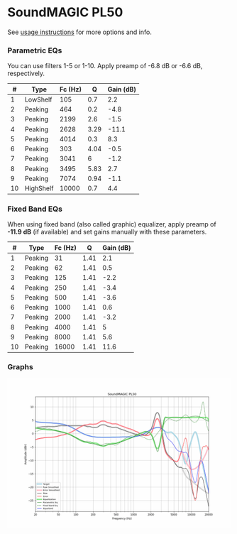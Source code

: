 # SoundMAGIC PL50
See [usage instructions](https://github.com/jaakkopasanen/AutoEq#usage) for more options and info.

### Parametric EQs
You can use filters 1-5 or 1-10. Apply preamp of -6.8 dB or -6.6 dB, respectively.

|   # | Type      |   Fc (Hz) |    Q |   Gain (dB) |
|-----|-----------|-----------|------|-------------|
|   1 | LowShelf  |       105 | 0.7  |         2.2 |
|   2 | Peaking   |       464 | 0.2  |        -4.8 |
|   3 | Peaking   |      2199 | 2.6  |        -1.5 |
|   4 | Peaking   |      2628 | 3.29 |       -11.1 |
|   5 | Peaking   |      4014 | 0.3  |         8.3 |
|   6 | Peaking   |       303 | 4.04 |        -0.5 |
|   7 | Peaking   |      3041 | 6    |        -1.2 |
|   8 | Peaking   |      3495 | 5.83 |         2.7 |
|   9 | Peaking   |      7074 | 0.94 |        -1.1 |
|  10 | HighShelf |     10000 | 0.7  |         4.4 |

### Fixed Band EQs
When using fixed band (also called graphic) equalizer, apply preamp of **-11.9 dB** (if available) and set gains manually with these parameters.

|   # | Type    |   Fc (Hz) |    Q |   Gain (dB) |
|-----|---------|-----------|------|-------------|
|   1 | Peaking |        31 | 1.41 |         2.1 |
|   2 | Peaking |        62 | 1.41 |         0.5 |
|   3 | Peaking |       125 | 1.41 |        -2.2 |
|   4 | Peaking |       250 | 1.41 |        -3.4 |
|   5 | Peaking |       500 | 1.41 |        -3.6 |
|   6 | Peaking |      1000 | 1.41 |         0.6 |
|   7 | Peaking |      2000 | 1.41 |        -3.2 |
|   8 | Peaking |      4000 | 1.41 |         5   |
|   9 | Peaking |      8000 | 1.41 |         5.6 |
|  10 | Peaking |     16000 | 1.41 |        11.6 |

### Graphs
![](./SoundMAGIC%20PL50.png)
